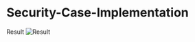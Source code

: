 # Security-Case-Implementation
Result
![Result](https://user-images.githubusercontent.com/63763376/147028302-3a06c43b-f0e2-42a6-82b0-5787a51493a7.png)

